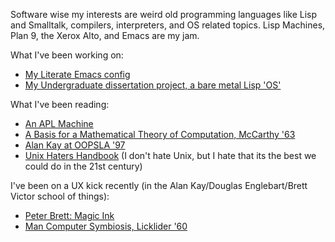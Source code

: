 Software wise my interests are weird old programming languages like Lisp and Smalltalk, compilers, interpreters, and OS related topics. Lisp Machines, Plan 9, the Xerox Alto, and Emacs are my jam.

What I've been working on:  
- [My Literate Emacs config](https://github.com/tokamach/.emacs.d)
- [My Undergraduate dissertation project, a bare metal Lisp 'OS'](https://github.com/tokamach/beige)


What I've been reading:  
- [An APL Machine](https://www.slac.stanford.edu/pubs/slacreports/reports07/slac-r-114.pdf)
- [A Basis for a Mathematical Theory of Computation, McCarthy '63](https://ropas.snu.ac.kr/~kwang/4190.310/mccarthy63basis.pdf)
- [Alan Kay at OOPSLA '97](https://www.youtube.com/watch?v=oKg1hTOQXoY)
- [Unix Haters Handbook](https://web.mit.edu/%7Esimsong/www/ugh.pdf) (I don't hate Unix, but I hate that its the best we could do in the 21st century)

I've been on a UX kick recently (in the Alan Kay/Douglas Englebart/Brett Victor school of things):
- [Peter Brett: Magic Ink](https://worrydream.com/MagicInk)
- [Man Computer Symbiosis, Licklider '60](https://groups.csail.mit.edu/medg/people/psz/Licklider.html)
